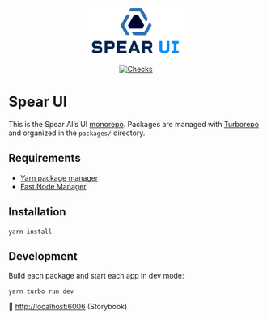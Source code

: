 <!-- markdownlint-disable MD033 MD041 -->
<div align="center">
  <p>
    <img alt="Logo" src="ui-logo.svg" width="192">
  </p>
  <p>
    <a href="https://github.com/spear-ai/ui/actions/workflows/check.yaml">
      <img alt="Checks" src="https://github.com/spear-ai/ui/actions/workflows/check.yaml/badge.svg">
    </a>
  </p>
</div>
<!-- markdownlint-restore MD033 MD041 -->

# Spear UI

This is the Spear AI’s UI [monorepo](https://monorepo.tools). Packages are managed with [Turborepo](https://turbo.build/repo) and organized in the `packages/` directory.

## Requirements

- [Yarn package manager](https://yarnpkg.com)
- [Fast Node Manager](https://github.com/Schniz/fnm)

## Installation

```shell
yarn install
```

## Development

Build each package and start each app in dev mode:

```shell
yarn turbo run dev
```

🚀 <http://localhost:6006> (Storybook)
